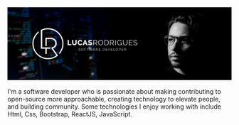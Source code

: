 <img src="https://github.com/lucasrodriguesus/lucasrodriguesus/blob/main/img/banner.png">

I'm a software developer who is passionate about making contributing to open-source more approachable, creating technology to elevate people, and building community. Some technologies I enjoy working with include Html, Css, Bootstrap, ReactJS, JavaScript.

